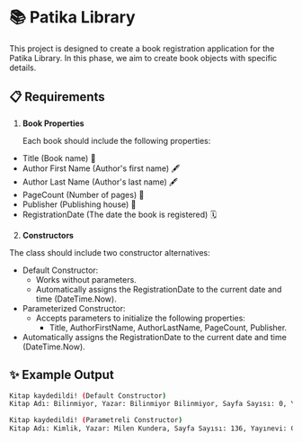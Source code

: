 # 📚 Patika Library

This project is designed to create a book registration application for the Patika Library. In this phase, we aim to create book objects with specific details.

## 📋 Requirements
1. **Book Properties**

    Each book should include the following properties:
- Title (Book name) 📖
- Author First Name (Author's first name) 🖋️
- Author Last Name (Author's last name) 🖋️
- PageCount (Number of pages) 📄
- Publisher (Publishing house) 🏢
- RegistrationDate (The date the book is registered) 🗓️

2. **Constructors**

The class should include two constructor alternatives:

- Default Constructor:
    - Works without parameters. 
    - Automatically assigns the RegistrationDate to the current date and time (DateTime.Now).
- Parameterized Constructor:
    - Accepts parameters to initialize the following properties:
        -  Title, AuthorFirstName, AuthorLastName, PageCount, Publisher.
- Automatically assigns the RegistrationDate to the current date and time (DateTime.Now).

## ✨ Example Output
```bash
Kitap kaydedildi! (Default Constructor)
Kitap Adı: Bilinmiyor, Yazar: Bilinmiyor Bilinmiyor, Sayfa Sayısı: 0, Yayınevi: Bilinmiyor, Kayıt Tarihi: 1/9/2025 8:54:11 AM

Kitap kaydedildi! (Parametreli Constructor)
Kitap Adı: Kimlik, Yazar: Milen Kundera, Sayfa Sayısı: 136, Yayınevi: Can Yayınları, Kayıt Tarihi: 1/9/2025 8:54:11 AM
```